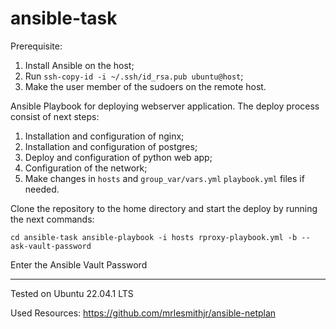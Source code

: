 # ansible-task

Prerequisite:
1. Install Ansible on the host;
2. Run `ssh-copy-id -i ~/.ssh/id_rsa.pub ubuntu@host`;
3. Make the user member of the sudoers on the remote host.

Ansible Playbook for deploying webserver application. The deploy process consist of next steps:

1. Installation and configuration of nginx;
2. Installation and configuration of postgres;
3. Deploy and configuration of python web app;
4. Configuration of the network;
5. Make changes in `hosts` and `group_var/vars.yml` `playbook.yml` files if needed.

Clone the repository to the home directory and start the deploy by running the next commands:

``
cd ansible-task
ansible-playbook -i hosts rproxy-playbook.yml -b --ask-vault-password
``

Enter the Ansible Vault Password

---
Tested on Ubuntu 22.04.1 LTS

Used Resources:
https://github.com/mrlesmithjr/ansible-netplan